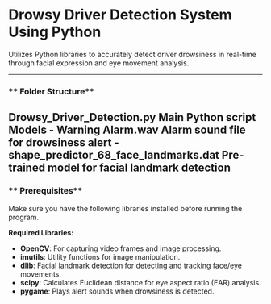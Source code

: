 # **Drowsy Driver Detection System Using Python**

Utilizes Python libraries to accurately detect driver drowsiness in real-time through facial expression and eye movement analysis.

---

### ** Folder Structure**

Drowsy_Driver_Detection.py                        Main Python script
Models  - Warning Alarm.wav                       Alarm sound file for drowsiness alert
        - shape_predictor_68_face_landmarks.dat   Pre-trained model for facial landmark detection
---
### ** Prerequisites**
Make sure you have the following libraries installed before running the program.

**Required Libraries:**
- **OpenCV**: For capturing video frames and image processing.
- **imutils**: Utility functions for image manipulation.
- **dlib**: Facial landmark detection for detecting and tracking face/eye movements.
- **scipy**: Calculates Euclidean distance for eye aspect ratio (EAR) analysis.
- **pygame**: Plays alert sounds when drowsiness is detected.
